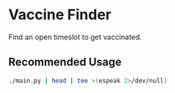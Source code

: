 # Vaccine Finder

Find an open timeslot to get vaccinated.

## Recommended Usage

```bash
./main.py | head | tee >(espeak 2>/dev/null)
```
